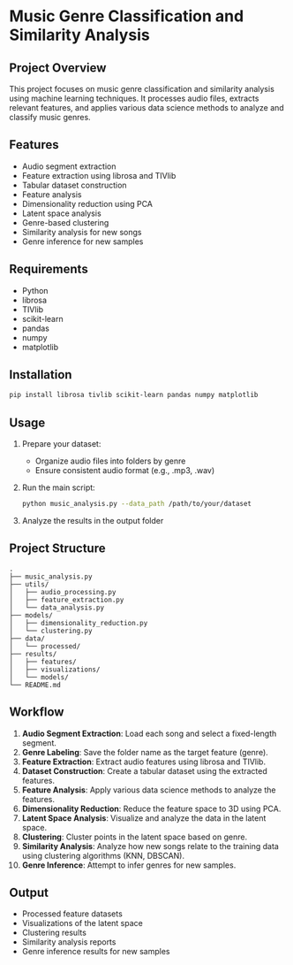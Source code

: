 # Music Genre Classification and Similarity Analysis

## Project Overview

This project focuses on music genre classification and similarity analysis using machine learning techniques. It processes audio files, extracts relevant features, and applies various data science methods to analyze and classify music genres.

## Features

- Audio segment extraction
- Feature extraction using librosa and TIVlib
- Tabular dataset construction
- Feature analysis
- Dimensionality reduction using PCA
- Latent space analysis
- Genre-based clustering
- Similarity analysis for new songs
- Genre inference for new samples

## Requirements

- Python
- librosa
- TIVlib
- scikit-learn
- pandas
- numpy
- matplotlib

## Installation

```bash
pip install librosa tivlib scikit-learn pandas numpy matplotlib
```

## Usage

1. Prepare your dataset:
   - Organize audio files into folders by genre
   - Ensure consistent audio format (e.g., .mp3, .wav)

2. Run the main script:
   ```bash
   python music_analysis.py --data_path /path/to/your/dataset
   ```

3. Analyze the results in the output folder

## Project Structure

```
.
├── music_analysis.py
├── utils/
│   ├── audio_processing.py
│   ├── feature_extraction.py
│   └── data_analysis.py
├── models/
│   ├── dimensionality_reduction.py
│   └── clustering.py
├── data/
│   └── processed/
├── results/
│   ├── features/
│   ├── visualizations/
│   └── models/
└── README.md
```

## Workflow

1. **Audio Segment Extraction**: Load each song and select a fixed-length segment.
2. **Genre Labeling**: Save the folder name as the target feature (genre).
3. **Feature Extraction**: Extract audio features using librosa and TIVlib.
4. **Dataset Construction**: Create a tabular dataset using the extracted features.
5. **Feature Analysis**: Apply various data science methods to analyze the features.
6. **Dimensionality Reduction**: Reduce the feature space to 3D using PCA.
7. **Latent Space Analysis**: Visualize and analyze the data in the latent space.
8. **Clustering**: Cluster points in the latent space based on genre.
9. **Similarity Analysis**: Analyze how new songs relate to the training data using clustering algorithms (KNN, DBSCAN).
10. **Genre Inference**: Attempt to infer genres for new samples.

## Output

- Processed feature datasets
- Visualizations of the latent space
- Clustering results
- Similarity analysis reports
- Genre inference results for new samples
